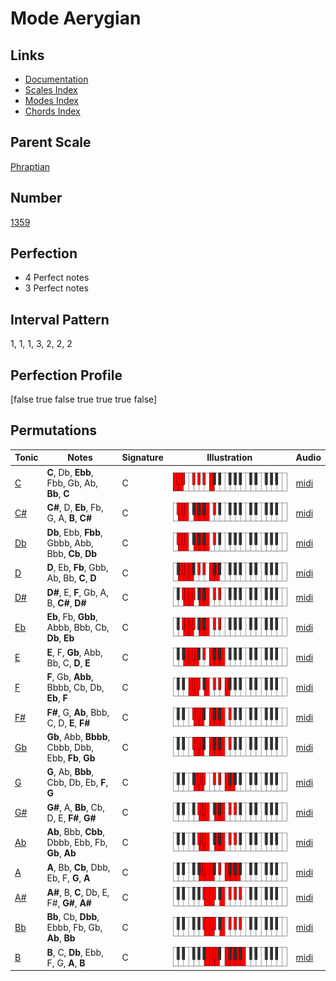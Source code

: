 # Mode Aerygian

## Links

- [Documentation](index.md)
- [Scales Index](Scales.md)
- [Modes Index](Modes.md)
- [Chords Index](Chords.md)

## Parent Scale

[Phraptian](ScalePhraptian.md)

## Number

[1359](https://ianring.com/musictheory/scales/1359)

## Perfection

- 4 Perfect notes
- 3 Perfect notes

## Interval Pattern

1, 1, 1, 3, 2, 2, 2

## Perfection Profile

[false true false true true true false]

## Permutations

| Tonic | Notes | Signature | Illustration | Audio |
|-------|-------|-----------|--------------|-------|
| [C](ModeCNaturalAerygian.md) | **C**, Db, **Ebb**, Fbb, Gb, Ab, **Bb**, **C** | C | ![CNaturalAerygian](ModeCNaturalAerygian.png) | [midi](https://github.com/edipermadi/music/blob/main/docs/ModeCNaturalAerygian.mid?raw=true) |
| [C#](ModeCSharpAerygian.md) | **C#**, D, **Eb**, Fb, G, A, **B**, **C#** | C | ![CSharpAerygian](ModeCSharpAerygian.png) | [midi](https://github.com/edipermadi/music/blob/main/docs/ModeCSharpAerygian.mid?raw=true) |
| [Db](ModeDFlatAerygian.md) | **Db**, Ebb, **Fbb**, Gbbb, Abb, Bbb, **Cb**, **Db** | C | ![DFlatAerygian](ModeDFlatAerygian.png) | [midi](https://github.com/edipermadi/music/blob/main/docs/ModeDFlatAerygian.mid?raw=true) |
| [D](ModeDNaturalAerygian.md) | **D**, Eb, **Fb**, Gbb, Ab, Bb, **C**, **D** | C | ![DNaturalAerygian](ModeDNaturalAerygian.png) | [midi](https://github.com/edipermadi/music/blob/main/docs/ModeDNaturalAerygian.mid?raw=true) |
| [D#](ModeDSharpAerygian.md) | **D#**, E, **F**, Gb, A, B, **C#**, **D#** | C | ![DSharpAerygian](ModeDSharpAerygian.png) | [midi](https://github.com/edipermadi/music/blob/main/docs/ModeDSharpAerygian.mid?raw=true) |
| [Eb](ModeEFlatAerygian.md) | **Eb**, Fb, **Gbb**, Abbb, Bbb, Cb, **Db**, **Eb** | C | ![EFlatAerygian](ModeEFlatAerygian.png) | [midi](https://github.com/edipermadi/music/blob/main/docs/ModeEFlatAerygian.mid?raw=true) |
| [E](ModeENaturalAerygian.md) | **E**, F, **Gb**, Abb, Bb, C, **D**, **E** | C | ![ENaturalAerygian](ModeENaturalAerygian.png) | [midi](https://github.com/edipermadi/music/blob/main/docs/ModeENaturalAerygian.mid?raw=true) |
| [F](ModeFNaturalAerygian.md) | **F**, Gb, **Abb**, Bbbb, Cb, Db, **Eb**, **F** | C | ![FNaturalAerygian](ModeFNaturalAerygian.png) | [midi](https://github.com/edipermadi/music/blob/main/docs/ModeFNaturalAerygian.mid?raw=true) |
| [F#](ModeFSharpAerygian.md) | **F#**, G, **Ab**, Bbb, C, D, **E**, **F#** | C | ![FSharpAerygian](ModeFSharpAerygian.png) | [midi](https://github.com/edipermadi/music/blob/main/docs/ModeFSharpAerygian.mid?raw=true) |
| [Gb](ModeGFlatAerygian.md) | **Gb**, Abb, **Bbbb**, Cbbb, Dbb, Ebb, **Fb**, **Gb** | C | ![GFlatAerygian](ModeGFlatAerygian.png) | [midi](https://github.com/edipermadi/music/blob/main/docs/ModeGFlatAerygian.mid?raw=true) |
| [G](ModeGNaturalAerygian.md) | **G**, Ab, **Bbb**, Cbb, Db, Eb, **F**, **G** | C | ![GNaturalAerygian](ModeGNaturalAerygian.png) | [midi](https://github.com/edipermadi/music/blob/main/docs/ModeGNaturalAerygian.mid?raw=true) |
| [G#](ModeGSharpAerygian.md) | **G#**, A, **Bb**, Cb, D, E, **F#**, **G#** | C | ![GSharpAerygian](ModeGSharpAerygian.png) | [midi](https://github.com/edipermadi/music/blob/main/docs/ModeGSharpAerygian.mid?raw=true) |
| [Ab](ModeAFlatAerygian.md) | **Ab**, Bbb, **Cbb**, Dbbb, Ebb, Fb, **Gb**, **Ab** | C | ![AFlatAerygian](ModeAFlatAerygian.png) | [midi](https://github.com/edipermadi/music/blob/main/docs/ModeAFlatAerygian.mid?raw=true) |
| [A](ModeANaturalAerygian.md) | **A**, Bb, **Cb**, Dbb, Eb, F, **G**, **A** | C | ![ANaturalAerygian](ModeANaturalAerygian.png) | [midi](https://github.com/edipermadi/music/blob/main/docs/ModeANaturalAerygian.mid?raw=true) |
| [A#](ModeASharpAerygian.md) | **A#**, B, **C**, Db, E, F#, **G#**, **A#** | C | ![ASharpAerygian](ModeASharpAerygian.png) | [midi](https://github.com/edipermadi/music/blob/main/docs/ModeASharpAerygian.mid?raw=true) |
| [Bb](ModeBFlatAerygian.md) | **Bb**, Cb, **Dbb**, Ebbb, Fb, Gb, **Ab**, **Bb** | C | ![BFlatAerygian](ModeBFlatAerygian.png) | [midi](https://github.com/edipermadi/music/blob/main/docs/ModeBFlatAerygian.mid?raw=true) |
| [B](ModeBNaturalAerygian.md) | **B**, C, **Db**, Ebb, F, G, **A**, **B** | C | ![BNaturalAerygian](ModeBNaturalAerygian.png) | [midi](https://github.com/edipermadi/music/blob/main/docs/ModeBNaturalAerygian.mid?raw=true) |
